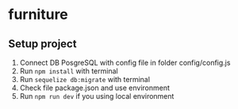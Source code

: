 # furniture


## Setup project
1. Connect DB PosgreSQL with config file in folder config/config.js
2. Run `npm install` with terminal
3. Run `sequelize db:migrate`  with terminal
4. Check file package.json and use environment
5. Run `npm run dev` if you using local environment